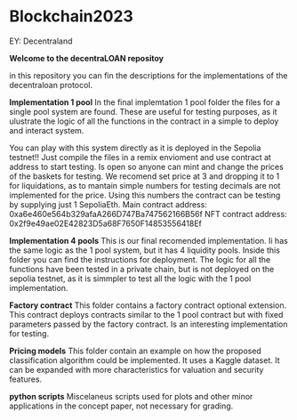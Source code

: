 # Blockchain2023
EY: Decentraland

**Welcome to the decentraLOAN repositoy**

in this repository you can fin the descriptions for the implementations of the decentraloan protocol.

**Implementation 1 pool**
In the final implemtation 1 pool folder the files for a single pool system are found. These are useful 
for testing purposes, as it ulustrate the logic of all the functions in the contract in a simple to 
deploy and interact system.

You can play with this system directly as it is deployed in the Sepolia testnet!!
Just compile the files in a remix envioment and use contract at address to start testing.
Is open so anyone can mint and change the prices of the baskets for testing. We recomend set price at 3 
and dropping it to 1 for liquidations, as to mantain simple numbers for testing decimals are not implemented for the 
price. Using this numbers the contract can be testing by supplying just 1 SepoliaEth.
Main contract address: 0xa6e460e564b329afaA266D747Ba747562166B56f
NFT contract address: 0x2f9e49ae02E42823D5a68F7650F14853556418Ef

**Implementation 4 pools**
This is our final recomended implementation. Ii has the same logic as the 1 pool system, but it has 4 liquidity pools.
Inside this folder you can find the instructions for deployment.
The logic for all the functions have been tested in a private chain, but is not deployed on the sepolia testnet, as it
is simmpler to test all the logic with the 1 pool implementation.

**Factory contract**
This folder contains a factory contract optional extension. This contract deploys contracts similar to 
the 1 pool contract but with fixed parameters passed by the factory contract. Is an interesting implementation for
testing.

**Pricing models**
This folder contain an example on how the proposed classification algorithm could be implemented. It uses a Kaggle dataset.
It can be expanded with more characteristics for valuation and security features.

**python scripts**
Miscelaneus scripts used for plots and other minor applications in the concept paper, not necessary for grading.
